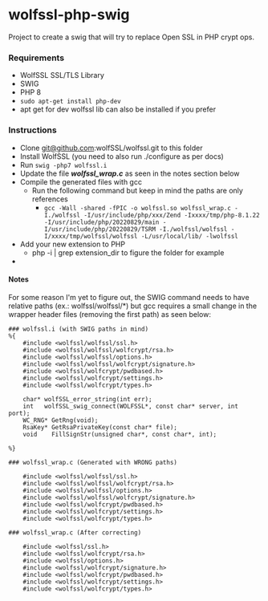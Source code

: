 # wolfssl-php-swig
Project to create a swig that will try to replace Open SSL in PHP crypt ops. 

### Requirements
- WolfSSL SSL/TLS Library
- SWIG
- PHP 8
- `sudo apt-get install php-dev`
- apt get for dev wolfssl lib can also be installed if you prefer


### Instructions

- Clone git@github.com:wolfSSL/wolfssl.git to this folder
- Install WolfSSL (you need to also run ./configure as per docs)
- Run `swig -php7 wolfssl.i`
- Update the file _**wolfssl_wrap.c**_ as seen in the notes section below
- Compile the generated files with gcc
  - Run the following command but keep in mind the paths are only references
    - `gcc -Wall -shared -fPIC -o wolfssl.so wolfssl_wrap.c -I./wolfssl -I/usr/include/php/xxx/Zend -Ixxxx/tmp/php-8.1.22 -I/usr/include/php/20220829/main -I/usr/include/php/20220829/TSRM -I./wolfssl/wolfssl -I/xxxx/tmp/wolfssl/wolfssl -L/usr/local/lib/ -lwolfssl`
- Add your new extension to PHP
  - php -i | grep extension_dir to figure the folder for example
- 

#### Notes
For some reason I'm yet to figure out, the SWIG command needs to have relative paths (ex.: wolfssl/wolfssl/*) but gcc requires a small change in the wrapper header files (removing the first path) as seen below:
```
### wolfssl.i (with SWIG paths in mind) 
%{
    #include <wolfssl/wolfssl/ssl.h>
    #include <wolfssl/wolfssl/wolfcrypt/rsa.h>
    #include <wolfssl/wolfssl/options.h>
    #include <wolfssl/wolfssl/wolfcrypt/signature.h>
    #include <wolfssl/wolfcrypt/pwdbased.h>
    #include <wolfssl/wolfcrypt/settings.h>
    #include <wolfssl/wolfcrypt/types.h>

    char* wolfSSL_error_string(int err);
    int   wolfSSL_swig_connect(WOLFSSL*, const char* server, int port);
    WC_RNG* GetRng(void);
    RsaKey* GetRsaPrivateKey(const char* file);
    void    FillSignStr(unsigned char*, const char*, int);

%}

### wolfssl_wrap.c (Generated with WRONG paths)

    #include <wolfssl/wolfssl/ssl.h>
    #include <wolfssl/wolfssl/wolfcrypt/rsa.h>
    #include <wolfssl/wolfssl/options.h>
    #include <wolfssl/wolfssl/wolfcrypt/signature.h>
    #include <wolfssl/wolfcrypt/pwdbased.h>
    #include <wolfssl/wolfcrypt/settings.h>
    #include <wolfssl/wolfcrypt/types.h>

### wolfssl_wrap.c (After correcting)

    #include <wolfssl/ssl.h>
    #include <wolfssl/wolfcrypt/rsa.h>
    #include <wolfssl/options.h>
    #include <wolfssl/wolfcrypt/signature.h>
    #include <wolfssl/wolfcrypt/pwdbased.h>
    #include <wolfssl/wolfcrypt/settings.h>
    #include <wolfssl/wolfcrypt/types.h>

```
